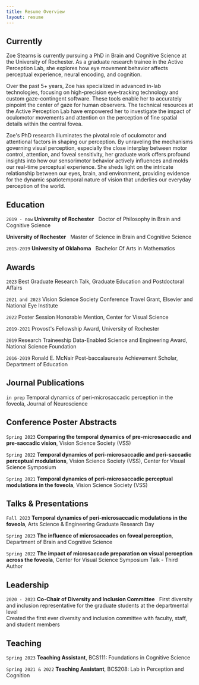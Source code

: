 ```yaml
---
title: Resume Overview
layout: resume
---
```


## Currently

Zoe Stearns is currently pursuing a PhD in Brain and Cognitive Science at the University of Rochester. As a graduate research trainee in the Active Perception Lab, she explores how eye movement behavior affects perceptual experience, neural encoding, and cognition.

Over the past 5+ years, Zoe has specialized in advanced in-lab technologies, focusing on high-precision eye-tracking technology and custom gaze-contingent software. These tools enable her to accurately pinpoint the center of gaze for human observers. The technical resources at the Active Perception Lab have empowered her to investigate the impact of oculomotor movements and attention on the perception of fine spatial details within the central fovea.

Zoe's PhD research illuminates the pivotal role of oculomotor and attentional factors in shaping our perception. By unraveling the mechanisms governing visual perception, especially the close interplay between motor control, attention, and foveal sensitivity, her graduate work offers profound insights into how our sensorimotor behavior actively influences and molds our real-time perceptual experience. She sheds light on the intricate relationship between our eyes, brain, and environment, providing evidence for the dynamic spatiotemporal nature of vision that underlies our everyday perception of the world.

## Education

`2019 - now`
__University of Rochester__ &nbsp;
Doctor of Philosophy in Brain and Cognitive Science 

__University of Rochester__ &nbsp;
Master of Science in Brain and Cognitive Science

`2015-2019`
__University of Oklahoma__ &nbsp;
Bachelor Of Arts in Mathematics

## Awards

`2023`
Best Graduate Research Talk, Graduate Education and Postdoctoral Affairs
 &nbsp;  

`2021 and 2023`
Vision Science Society Conference Travel Grant, Elsevier and National Eye Institute
 &nbsp;  

`2022`
Poster Session Honorable Mention, Center for Visual Science
 &nbsp;  

`2019-2021`
Provost's Fellowship Award, University of Rochester
 &nbsp;  

`2019`
Research Traineeship Data-Enabled Science and Engineering Award, National Science Foundation

`2016-2019`
Ronald E. McNair Post-baccalaureate Achievement Scholar, Department of Education

<!-- A list is also available [online](https://scholar.google.co.uk/citations?user=LTOTl0YAAAAJ) -->

## Journal Publications

`in prep`
Temporal dynamics of peri-microsaccadic perception in the foveola, Journal of Neuroscience

## Conference Poster Abstracts

`Spring 2023`
__Comparing the temporal dynamics of pre-microsaccadic and pre-saccadic vision__, Vision Science Society (VSS)

`Spring 2022`
__Temporal dynamics of peri-microsaccadic and peri-saccadic perceptual modulations__, Vision Science Society (VSS), Center for Visual Science Symposium

`Spring 2021`
__Temporal dynamics of peri-microsaccadic perceptual modulations in the foveola__, Vision Science Society (VSS)

## Talks & Presentations
`Fall 2023`
__Temporal dynamics of peri-microsaccadic modulations in the foveola__, Arts Science & Engineering Graduate Research Day

`Spring 2023`
__The influence of microsaccades on foveal perception__, Department of Brain and Cognitive Science

`Spring 2022`
__The impact of microsaccade preparation on visual perception across the foveola__, Center for Visual Science Symposium Talk - Third Author

## Leadership

`2020 - 2023`
__Co-Chair of Diversity and Inclusion Committee__ &nbsp; 
First diversity and inclusion representative for the graduate students at the departmental level &nbsp;  
Created the first ever diversity and inclusion committee with faculty, staff, and student members &nbsp;  

## Teaching 
`Spring 2023`
__Teaching Assistant__, BCS111: Foundations in Cognitive Science

`Spring 2021 & 2022`
__Teaching Assistant__, BCS208: Lab in Perception and Cognition




